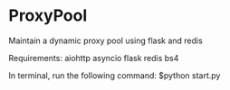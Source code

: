 # ProxyPool
Maintain a dynamic proxy pool using flask and redis

Requirements:
aiohttp
asyncio
flask
redis
bs4

In terminal, run the following command: 
$python start.py

